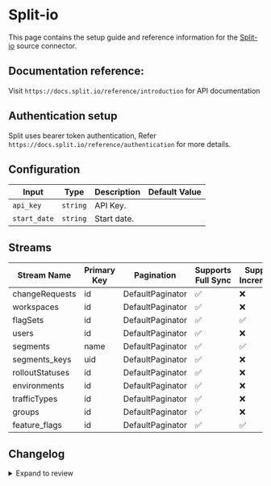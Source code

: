 # Split-io
This page contains the setup guide and reference information for the [Split-io](https://app.split.io/) source connector.

## Documentation reference:
Visit `https://docs.split.io/reference/introduction` for API documentation

## Authentication setup
Split uses bearer token authentication,
Refer `https://docs.split.io/reference/authentication` for more details.

## Configuration

| Input | Type | Description | Default Value |
|-------|------|-------------|---------------|
| `api_key` | `string` | API Key.  |  |
| `start_date` | `string` | Start date.  |  |

## Streams
| Stream Name | Primary Key | Pagination | Supports Full Sync | Supports Incremental |
|-------------|-------------|------------|---------------------|----------------------|
| changeRequests | id | DefaultPaginator | ✅ |  ❌  |
| workspaces | id | DefaultPaginator | ✅ |  ❌  |
| flagSets | id | DefaultPaginator | ✅ |  ✅  |
| users | id | DefaultPaginator | ✅ |  ❌  |
| segments | name | DefaultPaginator | ✅ |  ✅  |
| segments_keys | uid | DefaultPaginator | ✅ |  ❌  |
| rolloutStatuses | id | DefaultPaginator | ✅ |  ❌  |
| environments | id | DefaultPaginator | ✅ |  ❌  |
| trafficTypes | id | DefaultPaginator | ✅ |  ❌  |
| groups | id | DefaultPaginator | ✅ |  ❌  |
| feature_flags | id | DefaultPaginator | ✅ |  ✅  |

## Changelog

<details>
  <summary>Expand to review</summary>

| Version | Date | Pull Request | Subject |
| ------------------ | ------------ | --- | ---------------- |
| 0.0.20 | 2025-04-27 | [59024](https://github.com/airbytehq/airbyte/pull/59024) | Update dependencies |
| 0.0.19 | 2025-04-19 | [58407](https://github.com/airbytehq/airbyte/pull/58407) | Update dependencies |
| 0.0.18 | 2025-04-12 | [57992](https://github.com/airbytehq/airbyte/pull/57992) | Update dependencies |
| 0.0.17 | 2025-04-05 | [57469](https://github.com/airbytehq/airbyte/pull/57469) | Update dependencies |
| 0.0.16 | 2025-03-29 | [56844](https://github.com/airbytehq/airbyte/pull/56844) | Update dependencies |
| 0.0.15 | 2025-03-22 | [56306](https://github.com/airbytehq/airbyte/pull/56306) | Update dependencies |
| 0.0.14 | 2025-03-08 | [55602](https://github.com/airbytehq/airbyte/pull/55602) | Update dependencies |
| 0.0.13 | 2025-03-01 | [55078](https://github.com/airbytehq/airbyte/pull/55078) | Update dependencies |
| 0.0.12 | 2025-02-22 | [54470](https://github.com/airbytehq/airbyte/pull/54470) | Update dependencies |
| 0.0.11 | 2025-02-15 | [54064](https://github.com/airbytehq/airbyte/pull/54064) | Update dependencies |
| 0.0.10 | 2025-02-08 | [53536](https://github.com/airbytehq/airbyte/pull/53536) | Update dependencies |
| 0.0.9 | 2025-02-01 | [53053](https://github.com/airbytehq/airbyte/pull/53053) | Update dependencies |
| 0.0.8 | 2025-01-25 | [52419](https://github.com/airbytehq/airbyte/pull/52419) | Update dependencies |
| 0.0.7 | 2025-01-18 | [51980](https://github.com/airbytehq/airbyte/pull/51980) | Update dependencies |
| 0.0.6 | 2025-01-11 | [51425](https://github.com/airbytehq/airbyte/pull/51425) | Update dependencies |
| 0.0.5 | 2024-12-28 | [50791](https://github.com/airbytehq/airbyte/pull/50791) | Update dependencies |
| 0.0.4 | 2024-12-21 | [50320](https://github.com/airbytehq/airbyte/pull/50320) | Update dependencies |
| 0.0.3 | 2024-12-14 | [49735](https://github.com/airbytehq/airbyte/pull/49735) | Update dependencies |
| 0.0.2 | 2024-12-12 | [49402](https://github.com/airbytehq/airbyte/pull/49402) | Update dependencies |
| 0.0.1 | 2024-09-18 | [45367](https://github.com/airbytehq/airbyte/pull/45367) | Initial release by [@btkcodedev](https://github.com/btkcodedev) via Connector Builder |

</details>
